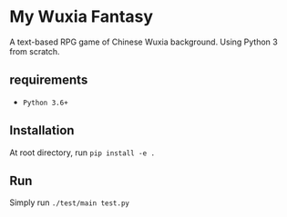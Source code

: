 # My Wuxia Fantasy

A text-based RPG game of Chinese Wuxia background. Using Python 3 from scratch.

## requirements
- `Python 3.6+`

## Installation
At root directory, run `pip install -e .`

## Run
Simply run `./test/main test.py`
